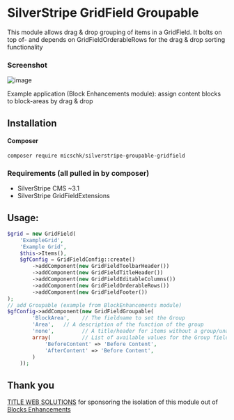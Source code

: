 # SilverStripe GridField Groupable

This module allows drag & drop grouping of items in a GridField. 
It bolts on top of- and depends on GridFieldOrderableRows for the drag & drop sorting functionality

### Screenshot

![image](https://cloud.githubusercontent.com/assets/1005986/15631519/677fd806-256e-11e6-83a3-d4c072211d1b.png)

Example application (Block Enhancements module): assign content blocks to block-areas by drag & drop

## Installation

#### Composer

	composer require micschk/silverstripe-groupable-gridfield

### Requirements (all pulled in by composer)

* SilverStripe CMS ~3.1
* SilverStripe GridFieldExtensions

## Usage:
```php
$grid = new GridField(
    'ExampleGrid',
    'Example Grid',
    $this->Items(),
    $gfConfig = GridFieldConfig::create()
        ->addComponent(new GridFieldToolbarHeader())
        ->addComponent(new GridFieldTitleHeader())
        ->addComponent(new GridFieldEditableColumns())
        ->addComponent(new GridFieldOrderableRows())
        ->addComponent(new GridFieldFooter())
);
// add Groupable (example from BlockEnhancements module)
$gfConfig->addComponent(new GridFieldGroupable(
        'BlockArea',    // The fieldname to set the Group
        'Area',   // A description of the function of the group
        'none',         // A title/header for items without a group/unassigned
        array(          // List of available values for the Group field
            'BeforeContent' => 'Before Content',
            'AfterContent' => 'Before Content',
        )
    ));
```

## Thank you

[TITLE WEB SOLUTIONS](http://title.dk/) for sponsoring the isolation of this module out of [Blocks Enhancements](https://github.com/micschk/silverstripe-block_enhancements)
